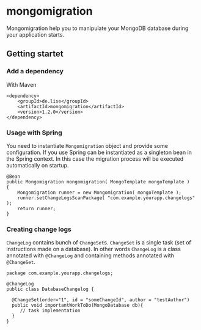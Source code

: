 # mongomigration
Mongomigration help you to manipulate your MongoDB database during your application starts.


## Getting startet
### Add a dependency
With Maven
```
<dependency>
    <groupId>de.lise</groupId>
    <artifactId>mongomigration</artifactId>
    <version>1.2.0</version>
</dependency>
```

### Usage with Spring
You need to instantiate `Mongomigration` object and provide some configuration. 
If you use Spring can be instantiated as a singleton bean in the Spring context. 
In this case the migration process will be executed automatically on startup.
```
@Bean
public Mongomigration mongomigration( MongoTemplate mongoTemplate )
{
    Mongomigration runner = new Mongomigration( mongoTemplate );
    runner.setChangeLogsScanPackage( "com.example.yourapp.changelogs" );
    return runner;
}
```

### Creating change logs
`ChangeLog` contains bunch of `ChangeSet`s. 
`ChangeSet` is a single task (set of instructions made on a database). 
In other words `ChangeLog` is a class annotated with `@ChangeLog` and 
containing methods annotated with `@ChangeSet`.
```
package com.example.yourapp.changelogs;

@ChangeLog
public class DatabaseChangelog {
  
  @ChangeSet(order="1", id = "someChangeId", author = "testAuthor")
  public void importantWorkToDo(MongoDatabase db){
     // task implementation
  }
}
```